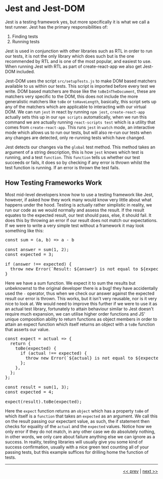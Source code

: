 # Jest and Jest-DOM

Jest is a testing framework yes, but more specifically it is what we call a test runner. Jest has the primary responsibilities of:

1. Finding tests
2. Running tests

Jest is used in conjunction with other libraries such as RTL in order to run our tests, it is not the only library which does such but is the one recommended by RTL and is one of the most popular, and easiest to use. When running Jest with RTL as part of  create-react-app we also get Jest-DOM included.

Jest-DOM uses the script `src/setupTests.js` to make DOM based matchers available to us within our tests. This script is imported before every test we write. DOM based matchers are those like the `toBeInTheDocument`, these are matchers very specific to the DOM, this does not include the more generalistic matchers like `toBe` or `toHaveLength`, basically, this script sets up any of the matchers which are applicable to interacting with our virtual DOM. We can run `jest` in react by running `npm jest`, `create-react-app` actually sets this up in our `npm scripts` automatically, when we run this command we are actually running `react-scripts test` which is a utility that comes from `create-react-app`. This runs `jest` in `watch` mode, an interactive mode which allows us to run our tests, but will also re-run our tests when any changes are detected, only re-running tests which have changed.

Jest detects our changes via the `global` test method. This method takes an argument of a string description, this is how `jest` knows which test is running, and a test `function`. This `function` tells us whether our test succeeds or fails, it does so by checking if any error is thrown whilst the test function is running. If an error is thrown the test fails.

## How Testing Frameworks Work

Most mid-level developers know how to use a testing framework like Jest, however, if asked how they work many would know very little about what happens under the hood. Testing is actually rather simplistic in reality, we run our code as we would normally and assess the result. If the result equates to the expected result, our test should pass, else, it should fail. It does this by throwing an error if our result does not match our expectations. If we were to write a very simple test without a framework it may look something like this:

<pre>
const sum = (a, b) => a - b

const answer = sum(1, 2);
const expected = 3;

if (answer !== expected) {
  throw new Error(`Result: ${answer} is not equal to ${expected}!`);
}
</pre>

Here we have a sum function. We expect it to sum the results but unbeknownst to the original developer there is a bug! they have accidentally used the `-` operator, thus when we check our answer against the expected result our error is thrown. This works, but it isn't very reusable, nor is it very nice to look at. We would need to improve this further if we were to use it as an actual test library, fortunately to attain behaviour similar to Jest doesn't require much expansion, we can utilise higher order functions and JS' unique composition ability to return functions as object members in order to attain an expect function which itself returns an object with a `toBe` function that asserts our value.

<pre>
const expect = actual => {
  return {
    toBe(expected) {
      if (actual !== expected) {
        throw new Error(`${actual} is not equal to ${expected}!`)
      };
    },
  };
};

const result = sum(1, 3);
const expected = 4;

expect(result).toBe(expected);
</pre>

Here the `expect` function returns an `object` which has a property `toBe` of which itself is a `function` that takes an `expected` as an argument. We call this on the result passing our expectant value, as such, the if statement then checks for equality of the `actual` and the `expected` values. Notice how we only error if they do not match, in any other case we do absolutely nothing, in other words, we only care about failure anything else we can ignore as a success. In reality, testing libraries will usually give you some kind of success confirmation, usually with a nice green text counting all of your passing tests, but this example suffices for drilling home the function of tests.

___

<div align="right">

[<< prev](./2_RTL.md) | [next >>](./4_assertion.md)